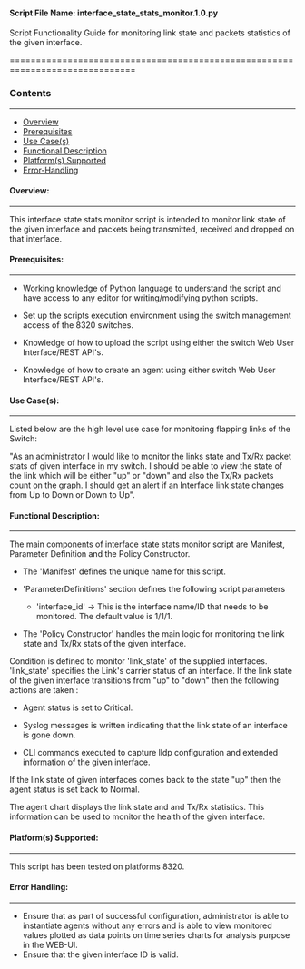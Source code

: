 #### Script File Name: interface\_state\_stats\_monitor.1.0.py

Script Functionality Guide for monitoring link state and packets
statistics of the given interface.

==============================================================================

### Contents

------------------------------------------------------------------------------
- [Overview](#Overview)
- [Prerequisites](#Prerequisites)
- [Use Case(s)](#Use_Case)
- [Functional Description](#Functional_Description)
- [Platform(s) Supported](#Platforms_Supported)
- [Error-Handling](#Error-Handling)


<a id='Overview'></a>
#### Overview:

------------------------------------------------------------------------------

This interface state stats monitor script is intended to monitor link state of
the given interface and packets being transmitted, received and dropped on
that interface.


<a id='Prerequisites'></a>
#### Prerequisites:

------------------------------------------------------------------------------

- Working knowledge of Python language to understand the script and have 
access to any editor for writing/modifying python scripts.

- Set up the scripts execution environment using the switch management access 
of the 8320 switches.

- Knowledge of how to upload the script using either the switch Web User 
Interface/REST API's.

- Knowledge of how to create an agent using either switch Web User 
Interface/REST API's.

<a id='Use_Case'/></a>
#### Use Case(s):

------------------------------------------------------------------------------

Listed below are the high level use case for monitoring flapping links of
the Switch:

"As an administrator I would like to monitor the links state and Tx/Rx packet 
stats of given interface in my switch. I should be able to view the state of 
the link which will be either "up" or "down" and also the Tx/Rx packets count 
on the graph. I should get an alert if an Interface link state changes from 
Up to Down or Down to Up".

<a id='Functional_Description'/></a>
#### Functional Description:

------------------------------------------------------------------------------

The main components of interface state stats monitor script are Manifest, 
Parameter Definition and the Policy Constructor.

- The 'Manifest' defines the unique name for this script. 

- 'ParameterDefinitions' section defines the following script parameters

	- 'interface\_id' -&gt; This is the interface name/ID that needs to be
	monitored. The default value is 1/1/1.

- The 'Policy Constructor' handles the main logic for monitoring the link 
state and Tx/Rx stats of the given interface.

Condition is defined to monitor 'link\_state' of the supplied interfaces. 
'link\_state' specifies the Link's carrier status of an interface. If the link
state of the given interface transitions from "up" to "down" then the 
following actions are taken :

- Agent status is set to Critical.

- Syslog messages is written indicating that the link state of an interface
is gone down.

- CLI commands executed to capture lldp configuration and extended information
of the given interface.

If the link state of given interfaces comes back to the state "up" then the 
agent status is set back to Normal.

The agent chart displays the link state and and Tx/Rx statistics. This 
information can be used to monitor the health of the given interface.
 
<a id='Platforms_Supported'/></a>
#### Platform(s) Supported:

------------------------------------------------------------------------------
This script has been tested on platforms 8320.


<a id='Error-Handling'/></a>
#### Error Handling:

------------------------------------------------------------------------------

- Ensure that as part of successful configuration, administrator is able to 
instantiate agents without any errors and is able to view monitored values 
plotted as data points on time series charts for analysis purpose in the 
WEB-UI. 
- Ensure that the given interface ID is valid.
